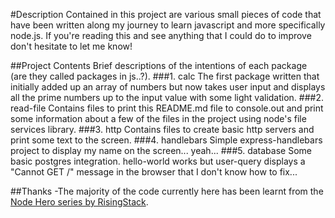 #Description
Contained in this project are various small pieces of code that have been written along my journey to learn javascript and more specifically node.js.
If you're reading this and see anything that I could do to improve don't hesitate to let me know!

##Project Contents
Brief descriptions of the intentions of each package (are they called packages in js..?).
###1. calc
The first package written that initially added up an array of numbers but now takes user input and displays all the prime numbers up to the input value with some light validation.
###2. read-file
Contains files to print this README.md file to console.out and print some information about a few of the files in the project using node's file services library.
###3. http
Contains files to create basic http servers and print some text to the screen.
###4. handlebars
Simple express-handlebars project to display my name on the screen... yeah...
###5. database
Some basic postgres integration. hello-world works but user-query displays a "Cannot GET /" message in the browser that I don't know how to fix...

##Thanks
-The majority of the code currently here has been learnt from the  [Node Hero series by RisingStack](https://blog.risingstack.com/node-hero-tutorial-getting-started-with-node-js/).
